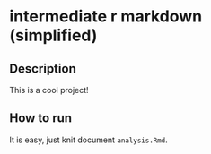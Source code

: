 # intermediate r markdown (simplified)

## Description
This is a cool project!

## How to run
It is easy, just knit document `analysis.Rmd`.

